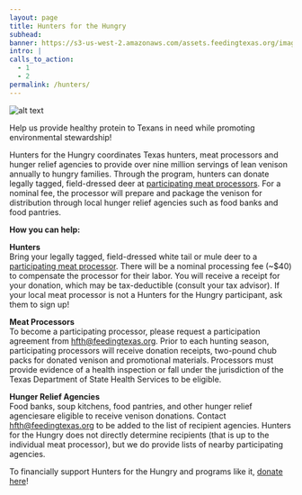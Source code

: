 ```yaml
---
layout: page
title: Hunters for the Hungry
subhead:
banner: https://s3-us-west-2.amazonaws.com/assets.feedingtexas.org/images/banners/banner-04.jpg
intro: |
calls_to_action:
  - 1
  - 2
permalink: /hunters/
---
```

![alt text](https://s3-us-west-2.amazonaws.com/assets.feedingtexas.org/images/inline/Hunter-for-the-Hungry-Logo.png)

Help us provide healthy protein to Texans in need while promoting environmental stewardship! 

Hunters for the Hungry coordinates Texas hunters, meat processors and hunger relief agencies to provide over nine million servings of lean venison annually to hungry families. Through the program, hunters can donate legally tagged, field-dressed deer at [participating meat processors](list). For a nominal fee, the processor will prepare and package the venison for distribution through local hunger relief agencies such as food banks and food pantries.

**How you can help:**    

**Hunters**    
Bring your legally tagged, field-dressed white tail or mule deer to a [participating meat processor](list). There will be a nominal processing fee (~$40) to compensate the processor for their labor. You will receive a receipt for your donation, which may be tax-deductible (consult your tax advisor). If your local meat processor is not a Hunters for the Hungry participant, ask them to sign up!

**Meat Processors**    
To become a participating processor, please request a participation agreement from hfth@feedingtexas.org. Prior to each hunting season, participating processors will receive donation receipts, two-pound chub packs for donated venison and promotional materials. Processors must provide evidence of a health inspection or fall under the jurisdiction of the Texas Department of State Health Services to be eligible.

**Hunger Relief Agencies**    
Food banks, soup kitchens, food pantries, and other hunger relief agenciesare eligible to receive venison donations. Contact hfth@feedingtexas.org to be added to the list of recipient agencies. Hunters for the Hungry does not directly determine recipients (that is up to the individual meat processor), but we do provide lists of nearby participating agencies.

To financially support Hunters for the Hungry and programs like it, [donate here](https://donatenow.networkforgood.org/feeding-texas)!
